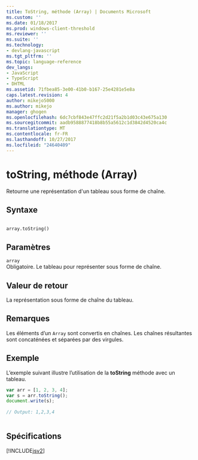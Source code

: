 ```yaml
---
title: ToString, méthode (Array) | Documents Microsoft
ms.custom: ''
ms.date: 01/18/2017
ms.prod: windows-client-threshold
ms.reviewer: ''
ms.suite: ''
ms.technology:
- devlang-javascript
ms.tgt_pltfrm: ''
ms.topic: language-reference
dev_langs:
- JavaScript
- TypeScript
- DHTML
ms.assetid: 71fbea85-3e00-41b0-b167-25e4281e5e8a
caps.latest.revision: 4
author: mikejo5000
ms.author: mikejo
manager: ghogen
ms.openlocfilehash: 6dc7cbf843e47ffc2d21f5a2b1d03c43e675a130
ms.sourcegitcommit: aadb9588877418b8b55a5612c1d3842d4520ca4c
ms.translationtype: MT
ms.contentlocale: fr-FR
ms.lasthandoff: 10/27/2017
ms.locfileid: "24640409"
---
```

# <a name="tostring-method-array"></a>toString, méthode (Array)
Retourne une représentation d'un tableau sous forme de chaîne.  
  
## <a name="syntax"></a>Syntaxe  
  
```  
  
array.toString()  
```  
  
## <a name="parameters"></a>Paramètres  
 `array`  
 Obligatoire. Le tableau pour représenter sous forme de chaîne.  
  
## <a name="return-value"></a>Valeur de retour  
 La représentation sous forme de chaîne du tableau.  
  
## <a name="remarks"></a>Remarques  
 Les éléments d’un `Array` sont convertis en chaînes. Les chaînes résultantes sont concaténées et séparées par des virgules.  
  
## <a name="example"></a>Exemple  
 L’exemple suivant illustre l’utilisation de la **toString** méthode avec un tableau.  
  
```JavaScript  
var arr = [1, 2, 3, 4];  
var s = arr.toString();  
document.write(s);  
  
// Output: 1,2,3,4  
  
```  
  
## <a name="requirements"></a>Spécifications  
 [!INCLUDE[jsv2](../../javascript/reference/includes/jsv2-md.md)]